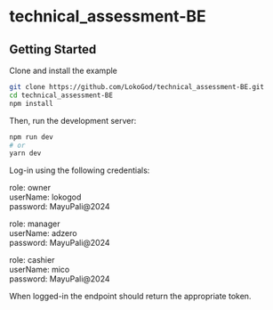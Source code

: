 # technical_assessment-BE

## Getting Started

Clone and install the example

```bash
git clone https://github.com/LokoGod/technical_assessment-BE.git
cd technical_assessment-BE
npm install
```

Then, run the development server:

```bash
npm run dev
# or
yarn dev
```

Log-in using the following credentials:

role: owner\
userName: lokogod\
password: MayuPali@2024

role: manager\
userName: adzero\
password: MayuPali@2024

role: cashier\
userName: mico\
password: MayuPali@2024

When logged-in the endpoint should return the appropriate token.